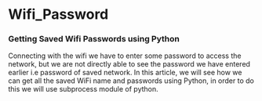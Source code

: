 # Wifi_Password

### Getting Saved Wifi Passwords using Python


Connecting with the wifi we have to enter some password to access the network, but we are not directly able to see the password we have entered earlier i.e password of saved network. In this article, we will see how we can get all the saved WiFi name and passwords using Python, in order to do this we will use subprocess module of python.
